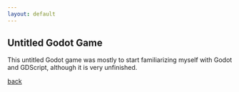 ```yaml
---
layout: default
---
```


## Untitled Godot Game

This untitled Godot game was mostly to start familiarizing myself with Godot and GDScript, although it is very unfinished.

[back](/)